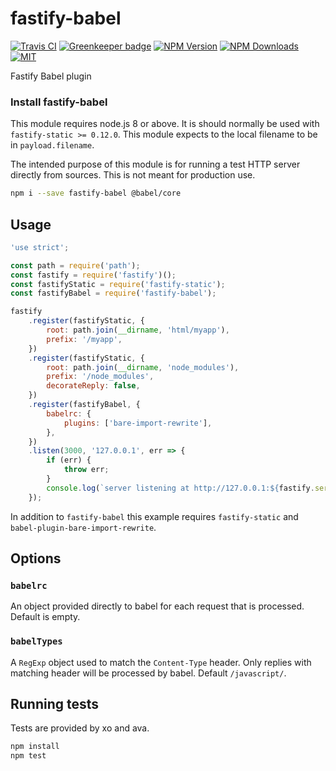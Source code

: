 # fastify-babel

[![Travis CI][travis-image]][travis-url]
[![Greenkeeper badge][gk-image]](https://greenkeeper.io/)
[![NPM Version][npm-image]][npm-url]
[![NPM Downloads][downloads-image]][downloads-url]
[![MIT][license-image]](LICENSE)

Fastify Babel plugin

### Install fastify-babel

This module requires node.js 8 or above.  It is should normally be used
with `fastify-static >= 0.12.0`.  This module expects to the local filename
to be in `payload.filename`.

The intended purpose of this module is for running a test HTTP server directly
from sources.  This is not meant for production use.

```sh
npm i --save fastify-babel @babel/core
```

## Usage

```js
'use strict';

const path = require('path');
const fastify = require('fastify')();
const fastifyStatic = require('fastify-static');
const fastifyBabel = require('fastify-babel');

fastify
	.register(fastifyStatic, {
		root: path.join(__dirname, 'html/myapp'),
		prefix: '/myapp',
	})
	.register(fastifyStatic, {
		root: path.join(__dirname, 'node_modules'),
		prefix: '/node_modules',
		decorateReply: false,
	})
	.register(fastifyBabel, {
		babelrc: {
			plugins: ['bare-import-rewrite'],
		},
	})
	.listen(3000, '127.0.0.1', err => {
		if (err) {
			throw err;
		}
		console.log(`server listening at http://127.0.0.1:${fastify.server.address().port}/`);
	});
```

In addition to `fastify-babel` this example requires `fastify-static` and
`babel-plugin-bare-import-rewrite`.

## Options

### `babelrc`

An object provided directly to babel for each request that is processed.
Default is empty.

### `babelTypes`

A `RegExp` object used to match the `Content-Type` header.  Only replies with
matching header will be processed by babel.  Default `/javascript/`.

## Running tests

Tests are provided by xo and ava.

```sh
npm install
npm test
```

[npm-image]: https://img.shields.io/npm/v/fastify-babel.svg
[npm-url]: https://npmjs.org/package/fastify-babel
[travis-image]: https://travis-ci.org/cfware/fastify-babel.svg?branch=master
[travis-url]: https://travis-ci.org/cfware/fastify-babel
[gk-image]: https://badges.greenkeeper.io/cfware/fastify-babel.svg
[downloads-image]: https://img.shields.io/npm/dm/fastify-babel.svg
[downloads-url]: https://npmjs.org/package/fastify-babel
[license-image]: https://img.shields.io/github/license/cfware/fastify-babel.svg
